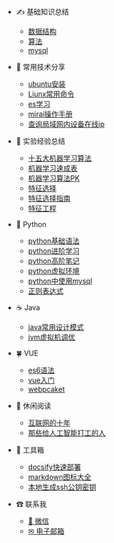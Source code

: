 
- ✍ 基础知识总结

  - [数据结构](base_knowledge/data_structure.md)
  - [算法](base_knowledge/algorithm.md)
  - [mysql](base_knowledge/mysql.md)
  
- 👑 常用技术分享

  - [ubuntu安装](tech/ubuntu.md)
  - [Liunx常用命令](tech/liunx.md)
  - [es学习](tech/es.md)
  - [mirai操作手册](tech/mirai.md)
  - [查询局域网内设备在线ip](tech/find_ip_LAN.md)
  
- 🌸 实验经验总结
  
  - [十五大机器学习算法](experiment/machine_learning.md)
  - [机器学习速成表](experiment/machine_conclusion.md)
  - [机器学习算法PK](experiment/ML_PK.md)
  - [特征选择](experiment/feature_selection.md)
  - [特征选择指南](experiment/feature_selection_guide.md)
  - [特征工程](experiment/feature_engineering.md)
  
- 🐛 Python

  - [python基础语法](python/python_1.md)
  - [python进阶学习](python/python_2.md)
  - [python高阶笔记](python/python_3.md)
  - [python虚拟环境](python/python_virtual.md)
  - [python中使用mysql](python/python_mysql.md)
  - [正则表达式](python/python_re.md)
  
- ☕ Java

  - [java常用设计模式](java/java_pattern.md)
  - [jvm虚拟机调优](java/jvm.md)
  
- 🍀 VUE
  - [es6语法](vue/es6.md)
  - [vue入门](vue/vue.md)
  - [webpcaket](vue/webpcaket.md)

- 📖 休闲阅读

  - [互联网的十年](read/Internet_10_years.md)
  - [那些给人工智能打工的人](read/The_people_work_for_AI.md)
  

- 🔨 工具箱
  
  - [docsify快速部署](tool/quick_start.md)
  - [markdown图标大全](tool/markdown_icon.md)
  - [本地生成ssh公钥密钥](tool/ssh_public_key.md)


- ☎ 联系我
  
  - [💬 微信](contact/wx.md)
  - [✉ 电子邮箱](contact/email.md)


